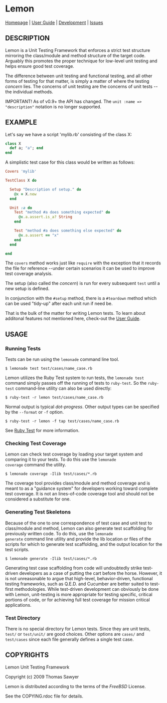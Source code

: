 # Lemon

[Homepage](http://rubyworks.github.com/lemon) |
[User Guide](http://wiki.github.com/rubyworks/lemon) |
[Development](http://github.com/rubyworks/lemon) |
[Issues](http://github.com/rubyworks/lemon/issues)


## DESCRIPTION

Lemon is a Unit Testing Framework that enforces a strict test structure mirroring the class/module and method structure of the target code. Arguably this promotes the proper technique for low-level unit testing and helps ensure good test coverage.

The difference between unit testing and functional testing, and all other forms of testing for that matter, is simply a matter of where the testing *concern* lies. The concerns of unit testing are the concerns of unit tests --the individual methods.

IMPORTANT! As of v0.9+ the API has changed. The `unit :name => "description"` notation is no longer supported.


## EXAMPLE

Let's say we have a script 'mylib.rb' consisting of the class X:

``` ruby
class X
  def a; "a"; end
end
```

A simplistic test case for this class would be written as follows:

``` ruby
Covers 'mylib'

TestClass X do

  Setup "Description of setup." do
    @x = X.new
  end

  Unit :a do
    Test "method #a does something expected" do
      @x.a.assert.is_a? String
    end

    Test "method #a does something else expected" do
      @x.a.assert == "x"
    end
  end

end
```

The `covers` method works just like `require` with the exception that it records the file for reference --under certain scenarios it can be used to improve test coverage analysis.

The setup (also called the *concern*) is run for every subsequent `test` until a new setup is defined.

In conjunction with the `#setup` method, there is a `#teardown` method which can be used "tidy-up" after each unit run if need be.

That is the bulk of the matter for writing Lemon tests. To learn about additonal features not mentioned here, check-out the [User Guide](http://wiki.github.com/rubyworks/lemon).


## USAGE

### Running Tests

Tests can be run using the `lemonade` command line tool.

    $ lemonade test test/cases/name_case.rb

Lemon utilizes the Ruby Test system to run tests, the `lemonade test` command simply passes off the running of tests to `ruby-test`. So the `ruby-test` command-line utility can also be used directly:

    $ ruby-test -r lemon test/cases/name_case.rb

Normal output is typical _dot-progress_. Other output types can be specified by the `--format` or `-f` option.

    $ ruby-test -r lemon -f tap test/cases/name_case.rb

See [Ruby Test](http://rubyworks.github.com/test) for more information.

### Checking Test Coverage

Lemon can check test coverage by loading your target system and comparing it to your tests. To do this use the <code>lemonade coverage</code> command the utility.

    $ lemonade coverage -Ilib test/cases/*.rb

The coverage tool provides class/module and method coverage and is meant to as a "guidance system" for developers working toward complete test coverage. It is not an lines-of-code coverage tool and should not be considered a substitute for one.

### Generating Test Skeletons

Because of the one to one correspondence of test case and unit test to class/module and method, Lemon can also generate test scaffolding for previously written code. To do this, use the <code>lemonade generate</code> command line utility and provide the lib location or files of the scripts for which to generate test scaffolding, and the output location for the test scripts.

    $ lemonade generate -Ilib test/cases/*.rb

Generating test case scaffolding from code will undoubtedly strike test-driven developers as a case of putting the cart before the horse. However, it is not unreasonable to argue that high-level, behavior-driven, functional testing frameworks, such as Q.E.D. and Cucumber are better suited to test-first methodologies. While test-driven development can obviously be done with Lemon, unit-testing is more appropriate for testing specific, critical portions of code, or for achieving full test coverage for mission critical applications.

### Test Directory

There is no special directory for Lemon tests. Since they are unit tests, `test/` or `test/unit/` are good choices. Other options are `cases/` and `test/cases` since each file generally defines a single test case.


## COPYRIGHTS

Lemon Unit Testing Framework

Copyright (c) 2009 Thomas Sawyer 

Lemon is distributed according to the terms of the _FreeBSD_ License.

See the COPYING.rdoc file for details.
